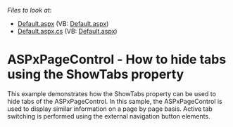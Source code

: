 <!-- default file list -->
*Files to look at*:

* [Default.aspx](./CS/Site/Default.aspx) (VB: [Default.aspx](./VB/Site/Default.aspx))
* [Default.aspx.cs](./CS/Site/Default.aspx.cs) (VB: [Default.aspx](./VB/Site/Default.aspx))
<!-- default file list end -->
# ASPxPageControl - How to hide tabs using the ShowTabs property


<p>This example demonstrates how the ShowTabs property can be used to hide tabs of the ASPxPageControl. In this sample, the ASPxPageControl is used to display similar information on a page by page basis. Active tab switching is performed using the external navigation button elements.</p>

<br/>


